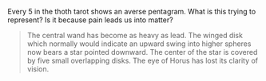 Every 5 in the thoth tarot shows an averse pentagram. What is this trying to represent? Is it because pain leads us into matter? 

>The central wand has become as heavy as lead. The winged disk which normally would indicate an upward swing into higher spheres now bears a star pointed downward. The center of the star is covered by five small overlapping disks. The eye of Horus has lost its clarity of vision.